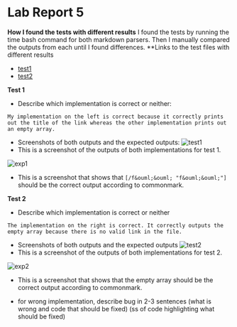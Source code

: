 # Lab Report 5

**How I found the tests with different results**
I found the tests by running the time bash command for both markdown parsers. Then I manually compared the outputs from each until I found differences.
**Links to the test files with different results
- [test1](https://github.com/nidhidhamnani/markdown-parser/blob/main/test-files/32.md)
- [test2](https://github.com/nidhidhamnani/markdown-parser/blob/main/test-files/371.md)

**Test 1**
- Describe which implementation is correct or neither:
```
My implementation on the left is correct because it correctly prints out the title of the link whereas the other implementation prints out an empty array.
```
- Screenshots of both outputs and the expected outputs:
![test1](https://cdn.discordapp.com/attachments/983267884333670450/983269097062146118/unknown.png)
- This is a screenshot of the outputs of both implementations for test 1.

![exp1](https://user-images.githubusercontent.com/103210217/172124386-bc570337-d0ff-4f9a-8288-40fadf107120.png)
- This is a screenshot that shows that `[/f&ouml;&ouml; "f&ouml;&ouml;"]` should be the correct output according to commonmark.

**Test 2**
- Describe which implementation is correct or neither 
```
The implementation on the right is correct. It correctly outputs the empty array because there is no valid link in the file.
```
- Screenshots of both outputs and the expected outputs 
![test2](https://media.discordapp.net/attachments/983267884333670450/983269300716589146/unknown.png)
- This is a screenshot of the outputs of both implementations for test 2.

![exp2](https://user-images.githubusercontent.com/103210217/172125652-b31172d3-e481-417d-b994-6e895ba97d04.png)
- This is a screenshot that shows that the empty array should be the correct output according to commonmark.

- for wrong implementation, describe bug in 2-3 sentences (what is wrong and code that should be fixed) (ss of code highlighting what should be fixed)

